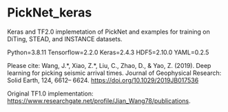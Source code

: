 # PickNet_keras
Keras and TF2.0 implemetation of PickNet and examples for training on DiTing, STEAD, and INSTANCE datasets.

Python=3.8.11
Tensorflow=2.2.0
Keras=2.4.3
HDF5=2.10.0
YAML=0.2.5

Please cite: Wang, J.\*, Xiao, Z.\*, Liu, C., Zhao, D., & Yao, Z. (2019). Deep learning for picking seismic arrival times. Journal of Geophysical Research: Solid Earth, 124, 6612– 6624. https://doi.org/10.1029/2019JB017536

Original TF1.0 implementation: https://www.researchgate.net/profile/Jian_Wang78/publications.
